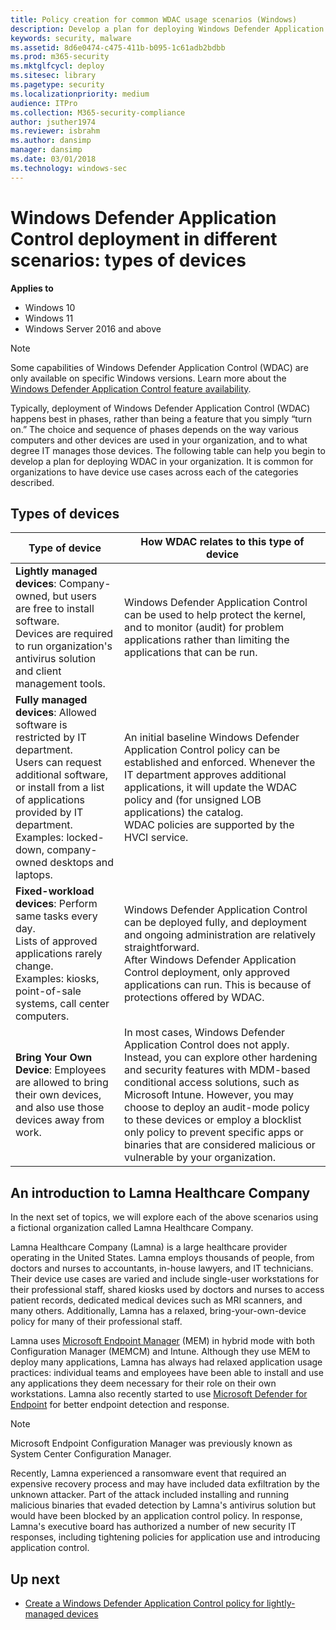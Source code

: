 ```yaml
---
title: Policy creation for common WDAC usage scenarios (Windows)
description: Develop a plan for deploying Windows Defender Application Control (WDAC) in your organization based on these common scenarios.
keywords: security, malware
ms.assetid: 8d6e0474-c475-411b-b095-1c61adb2bdbb
ms.prod: m365-security
ms.mktglfcycl: deploy
ms.sitesec: library
ms.pagetype: security
ms.localizationpriority: medium
audience: ITPro
ms.collection: M365-security-compliance
author: jsuther1974
ms.reviewer: isbrahm
ms.author: dansimp
manager: dansimp
ms.date: 03/01/2018
ms.technology: windows-sec
---
```


# Windows Defender Application Control deployment in different scenarios: types of devices

**Applies to**

- Windows 10
- Windows 11
- Windows Server 2016 and above

> [!NOTE]
> Some capabilities of Windows Defender Application Control (WDAC) are only available on specific Windows versions. Learn more about the [Windows Defender Application Control feature availability](feature-availability.md).

Typically, deployment of Windows Defender Application Control (WDAC) happens best in phases, rather than being a feature that you simply “turn on.” The choice and sequence of phases depends on the way various computers and other devices are used in your organization, and to what degree IT manages those devices. The following table can help you begin to develop a plan for deploying WDAC in your organization. It is common for organizations to have device use cases across each of the categories described.

## Types of devices

| **Type of device**                 | **How WDAC relates to this type of device**  | 
|------------------------------------|------------------------------------------------------|
| **Lightly managed devices**: Company-owned, but users are free to install software.<br>Devices are required to run organization's antivirus solution and client management tools. | Windows Defender Application Control can be used to help protect the kernel, and to monitor (audit) for problem applications rather than limiting the applications that can be run. | 
| **Fully managed devices**: Allowed software is restricted by IT department.<br>Users can request additional software, or install from a list of applications provided by IT department.<br>Examples: locked-down, company-owned desktops and laptops. | An initial baseline Windows Defender Application Control policy can be established and enforced. Whenever the IT department approves additional applications, it will update the WDAC policy and (for unsigned LOB applications) the catalog.<br>WDAC policies are supported by the HVCI service. | 
| **Fixed-workload devices**: Perform same tasks every day.<br>Lists of approved applications rarely change.<br>Examples: kiosks, point-of-sale systems, call center computers. | Windows Defender Application Control can be deployed fully, and deployment and ongoing administration are relatively straightforward.<br>After Windows Defender Application Control deployment, only approved applications can run. This is because of protections offered by WDAC. | 
| **Bring Your Own Device**: Employees are allowed to bring their own devices, and also use those devices away from work. | In most cases, Windows Defender Application Control does not apply. Instead, you can explore other hardening and security features with MDM-based conditional access solutions, such as Microsoft Intune. However, you may choose to deploy an audit-mode policy to these devices or employ a blocklist only policy to prevent specific apps or binaries that are considered malicious or vulnerable by your organization. | 

## An introduction to Lamna Healthcare Company

In the next set of topics, we will explore each of the above scenarios using a fictional organization called Lamna Healthcare Company.

Lamna Healthcare Company (Lamna) is a large healthcare provider operating in the United States. Lamna employs thousands of people, from doctors and nurses to accountants, in-house lawyers, and IT technicians. Their device use cases are varied and include single-user workstations for their professional staff, shared kiosks used by doctors and nurses to access patient records, dedicated medical devices such as MRI scanners, and many others. Additionally, Lamna has a relaxed, bring-your-own-device policy for many of their professional staff.

Lamna uses [Microsoft Endpoint Manager](https://www.microsoft.com/microsoft-365/microsoft-endpoint-manager) (MEM) in hybrid mode with both Configuration Manager (MEMCM) and Intune. Although they use MEM to deploy many applications, Lamna has always had relaxed application usage practices: individual teams and employees have been able to install and use any applications they deem necessary for their role on their own workstations. Lamna also recently started to use [Microsoft Defender for Endpoint](https://www.microsoft.com/microsoft-365/windows/microsoft-defender-atp) for better endpoint detection and response.

> [!NOTE]
> Microsoft Endpoint Configuration Manager was previously known as System Center Configuration Manager. 

Recently, Lamna experienced a ransomware event that required an expensive recovery process and may have included data exfiltration by the unknown attacker. Part of the attack included installing and running malicious binaries that evaded detection by Lamna's antivirus solution but would have been blocked by an application control policy. In response, Lamna's executive board has authorized a number of new security IT responses, including tightening policies for application use and introducing application control.

## Up next

- [Create a Windows Defender Application Control policy for lightly-managed devices](create-wdac-policy-for-lightly-managed-devices.md)

